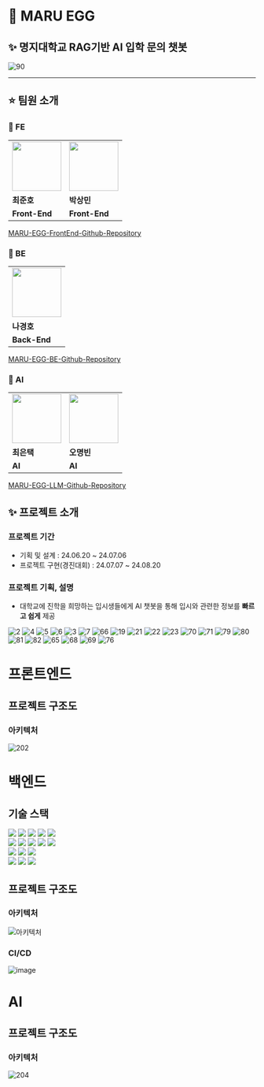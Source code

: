 # 🥚 MARU EGG

## ✨ 명지대학교 RAG기반 AI 입학 문의 챗봇

![90](https://github.com/user-attachments/assets/3b32fd90-a543-48ef-a2e3-e22f37b2451b)

---

## ⭐️ 팀원 소개

### 📌 FE

<table>
  <tr>
    <td>
        <a href="https://github.com/swgvenghy">
            <img src="https://avatars.githubusercontent.com/u/127816010?v=4" width="100px" />
        </a>
    </td>
    <td>
        <a href="https://github.com/sangmaaaaan">
            <img src="https://avatars.githubusercontent.com/u/96802538?v=4" width="100px" />
        </a>
    </td>
  </tr>
  <tr>
    <td><b>최준호</b></td>
    <td><b>박상민</b></td>
  </tr>
  <tr>
    <td><b>Front-End</b></td>
    <td><b>Front-End</b></td>
  </tr>
</table>

[MARU-EGG-FrontEnd-Github-Repository](https://github.com/MARU-EGG/MARU_EGG_FE)

### 📌 BE

<table>
  <tr>
    <td>
        <a href="https://github.com/Hoya324">
            <img src="https://avatars.githubusercontent.com/u/96857599?v=4" width="100px" />
        </a>
    </td>
  </tr>
  <tr>
    <td><b>나경호</b></td>
  </tr>
  <tr>
    <td><b>Back-End</b></td>
  </tr>
</table>

[MARU-EGG-BE-Github-Repository](https://github.com/MARU-EGG/MARU_EGG_BE)

### 📌 AI

<table>
  <tr>
    <td>
        <a href="https://github.com/euntaek4187">
            <img src="https://avatars.githubusercontent.com/u/108321588?v=4" width="100px" />
        </a>
    </td>
    <td>
        <a href="https://avatars.githubusercontent.com/u/64066925?v=4">
            <img src="https://avatars.githubusercontent.com/u/64066925?v=4" width="100px" />
        </a>
    </td>
  </tr>
  <tr>
    <td><b>최은택</b></td>
    <td><b>오명빈</b></td>
  </tr>
  <tr>
    <td><b>AI</b></td>
    <td><b>AI</b></td>
  </tr>
</table>

[MARU-EGG-LLM-Github-Repository](https://github.com/MARU-EGG/MARU_EGG_LLM)

## ✨ 프로젝트 소개

### 프로젝트 기간

- 기획 및 설계 : 24.06.20 ~ 24.07.06
- 프로젝트 구현(경진대회) : 24.07.07 ~ 24.08.20

### 프로젝트 기획, 설명

- 대학교에 진학을 희망하는 입시생들에게 AI 챗봇을 통해 입시와 관련한 정보를 **빠르고 쉽게** 제공

![2](https://github.com/user-attachments/assets/deb095e3-022c-4a6c-9f98-b93ec208b08c)
![4](https://github.com/user-attachments/assets/a88db4ad-84b6-48c4-9a01-da8fde0edc8d)
![5](https://github.com/user-attachments/assets/ed58265a-e398-485f-9807-a29cbb6bf478)
![6](https://github.com/user-attachments/assets/0a28bc7a-23c0-4114-84c4-4ccb7364f3a5)
![3](https://github.com/user-attachments/assets/20caf7a4-84ee-4c4d-b256-49bcb40b8e81)
![7](https://github.com/user-attachments/assets/5249947c-261b-4640-9572-e12b52246b60)
![66](https://github.com/user-attachments/assets/78246cfb-5f00-4d67-a0bf-2e2496e075d5)
![19](https://github.com/user-attachments/assets/4c489ab6-fb7d-4c5b-827f-4e68fa757f84)
![21](https://github.com/user-attachments/assets/84206180-1d93-46ee-8a26-4f71502527e4)
![22](https://github.com/user-attachments/assets/0aae5605-2fb2-46df-a141-4765e9a8fa02)
![23](https://github.com/user-attachments/assets/61912b9a-e334-46c2-a8cc-65ed4cf06537)
![70](https://github.com/user-attachments/assets/280d406e-40d5-436c-b50a-27dcf8ac4fe9)
![71](https://github.com/user-attachments/assets/51843c6f-9df0-44f3-aeb1-6ccfc3ae04e9)
![79](https://github.com/user-attachments/assets/85fff289-8439-4f4d-897b-5abce3c3e734)
![80](https://github.com/user-attachments/assets/89d443cc-c20d-478b-8066-79567ef1211d)
![81](https://github.com/user-attachments/assets/4d82a2d6-2644-4b45-b4c1-b25d26d2b05b)
![82](https://github.com/user-attachments/assets/ab3b71b7-f83b-4680-adfa-af7e63a07fed)
![65](https://github.com/user-attachments/assets/69f8cdd3-1b5b-41d2-bb44-1fea679dc332)
![68](https://github.com/user-attachments/assets/95dd9c10-65b3-48df-8b97-e04ecb3bc52b)
![69](https://github.com/user-attachments/assets/ebd0319d-9570-4507-9e52-ed1ca3080dca)
![76](https://github.com/user-attachments/assets/e702ce65-0dab-469b-bf98-3f716650b281)



# 프론트엔드

## 프로젝트 구조도

### 아키텍처

![202](https://github.com/user-attachments/assets/14441cbd-90ed-490d-826b-08d49adab6e2)

# 백엔드

## 기술 스택

<div align=left>
<img src="https://img.shields.io/badge/java 17-007396?style=for-the-badge&logo=java&logoColor=white">
<img src="https://img.shields.io/badge/springboot 3.3.0-6DB33F?style=for-the-badge&logo=springboot&logoColor=white">
<img src="https://img.shields.io/badge/spring security-6DB33F?style=for-the-badge&logo=springsecurity&logoColor=white">
<img src="https://img.shields.io/badge/spring data jpa-6DB33F?style=for-the-badge&logo=spring&logoColor=white">
<img src="https://img.shields.io/badge/WEB FLUX-6DB33F?style=for-the-badge&logo=spring&logoColor=white">

<br>
<img src="https://img.shields.io/badge/gradle 8.8-02303A?style=for-the-badge&logo=gradle&logoColor=white">
<img src="https://img.shields.io/badge/junit5-25A162?style=for-the-badge&logo=junit5&logoColor=white">
<img src="https://img.shields.io/badge/testcontainers-2496ED?style=for-the-badge&logo=docker&logoColor=white">
<img src="https://img.shields.io/badge/mysql 8.0-4479A1?style=for-the-badge&logo=mysql&logoColor=white">
<img src="https://img.shields.io/badge/swagger-25A16?style=for-the-badge&logo=swagger&logoColor=white">

<br>

<img src="https://img.shields.io/badge/nginx-009639?style=for-the-badge&logo=nginx&logoColor=white">
<img src="https://img.shields.io/badge/amazon aws-232F3E?style=for-the-badge&logo=amazonaws&logoColor=white">
<img src="https://img.shields.io/badge/github actions-2088FF?style=for-the-badge&logo=githubactions&logoColor=white">
<br>

<img src="https://img.shields.io/badge/github-181717?style=for-the-badge&logo=github&logoColor=white">
<img src="https://img.shields.io/badge/git-F05032?style=for-the-badge&logo=git&logoColor=white">
<img src="https://img.shields.io/badge/notion-000000?style=for-the-badge&logo=notion&logoColor=white">
</div>

## 프로젝트 구조도

### 아키텍처

![아키텍처](https://github.com/user-attachments/assets/da4d8751-5b80-4eda-a061-96df8cc94411)

### CI/CD

![image](https://github.com/user-attachments/assets/11813edb-7240-4e1c-b797-d31f1ab4d578)

# AI

## 프로젝트 구조도

### 아키텍처

![204](https://github.com/user-attachments/assets/c6fdd732-5ea8-4ef3-ad16-22f858a9b959)





